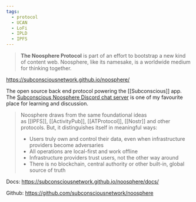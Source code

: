 ```yaml
---
tags:
  - protocol
  - UCAN
  - LoFi
  - IPLD
  - IPFS
---
```


> **The Noosphere Protocol** is part of an effort to bootstrap a new kind of content web. Noosphere, like its namesake, is a worldwide medium for thinking together.

<https://subconsciousnetwork.github.io/noosphere/>

The open source back end protocol powering the [[Subconscious]] app. The [Subconscious Noosphere Discord chat server](https://discord.gg/wyHPzGraBh) is one of my favourite place for learning and discussion. 

> Noosphere draws from the same foundational ideas as [[IPFS]], [[ActivityPub]], [[ATProtocol]], [[Nostr]] and other protocols. But, it distinguishes itself in meaningful ways:
> 
> * Users truly own and control their data, even when infrastructure providers become adversaries
> * All operations are local-first and work offline
> * Infrastructure providers trust users, not the other way around
> * There is no blockchain, central authority or other built-in, global source of truth

Docs: <https://subconsciousnetwork.github.io/noosphere/docs/>

Github: <https://github.com/subconsciousnetwork/noosphere>


